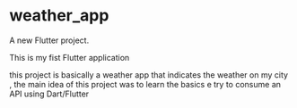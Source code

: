 # weather_app

A new Flutter project.

This is my fist Flutter application

this project is basically a weather app that indicates the weather on my city , the main idea of this project was to learn the basics e try to consume an API using Dart/Flutter
